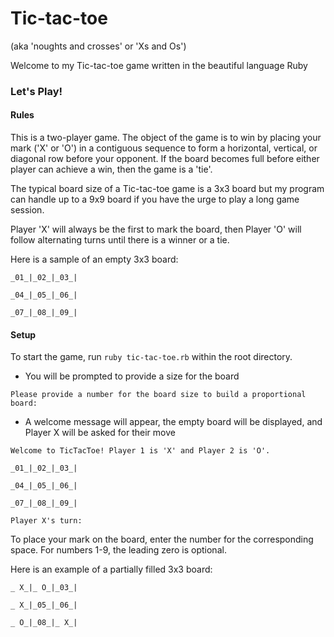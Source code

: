 # Tic-tac-toe

(aka 'noughts and crosses' or 'Xs and Os')

Welcome to my Tic-tac-toe game written in the beautiful language Ruby

### Let's Play!

#### Rules

This is a two-player game. The object of the game is to win by placing your mark ('X' or 'O') in a contiguous sequence to form a horizontal, vertical, or diagonal row before your opponent. If the board becomes full before either player can achieve a win, then the game is a 'tie'.

The typical board size of a Tic-tac-toe game is a 3x3 board but my program can handle up to a 9x9 board if you have the urge to play a long game session.

Player 'X' will always be the first to mark the board, then Player 'O' will follow alternating turns until there is a winner or a tie.

Here is a sample of an empty 3x3 board:

```
_01_|_02_|_03_|

_04_|_05_|_06_|

_07_|_08_|_09_|
```

#### Setup

To start the game, run `ruby tic-tac-toe.rb` within the root directory.

- You will be prompted to provide a size for the board

`Please provide a number for the board size to build a proportional board: `

- A welcome message will appear, the empty board will be displayed, and Player X will be asked for their move

```
Welcome to TicTacToe! Player 1 is 'X' and Player 2 is 'O'.

_01_|_02_|_03_|

_04_|_05_|_06_|

_07_|_08_|_09_|

Player X's turn:
```

To place your mark on the board, enter the number for the corresponding space. For numbers 1-9, the leading zero is optional.

Here is an example of a partially filled 3x3 board:
```
_ X_|_ O_|_03_|

_ X_|_05_|_06_|

_ O_|_08_|_ X_|
```
